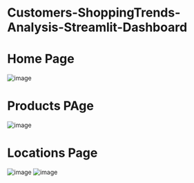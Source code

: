 # Customers-ShoppingTrends-Analysis-Streamlit-Dashboard

# Home Page
![image](https://github.com/modyehab810/Shopping-Trends-Analysis-Streamlit-Dashboard/assets/114261123/868c2ee9-7b02-4ad8-b8cd-855feb7f8203)

# Products PAge
![image](https://github.com/modyehab810/Shopping-Trends-Analysis-Streamlit-Dashboard/assets/114261123/5365f1d7-29de-49bf-b90d-a930cd38aedf)

# Locations Page
![image](https://github.com/modyehab810/Shopping-Trends-Analysis-Streamlit-Dashboard/assets/114261123/6d2757ba-e525-46ce-8477-73fa691daaf1)
![image](https://github.com/modyehab810/Shopping-Trends-Analysis-Streamlit-Dashboard/assets/114261123/30d04e89-1198-4135-ab32-27699d692882)



